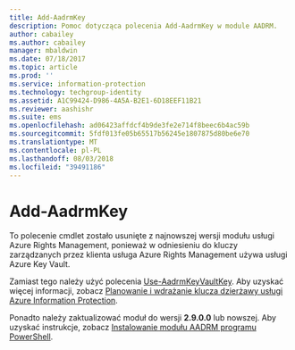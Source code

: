 ```yaml
---
title: Add-AadrmKey
description: Pomoc dotycząca polecenia Add-AadrmKey w module AADRM.
author: cabailey
ms.author: cabailey
manager: mbaldwin
ms.date: 07/18/2017
ms.topic: article
ms.prod: ''
ms.service: information-protection
ms.technology: techgroup-identity
ms.assetid: A1C99424-D986-4A5A-B2E1-6D18EEF11B21
ms.reviewer: aashishr
ms.suite: ems
ms.openlocfilehash: ad06423affdcf4b9de3fe2e714f8beec6b4ac59b
ms.sourcegitcommit: 5fdf013fe05b65517b56245e1807875d80be6e70
ms.translationtype: MT
ms.contentlocale: pl-PL
ms.lasthandoff: 08/03/2018
ms.locfileid: "39491186"
---
```

# <a name="add-aadrmkey"></a>Add-AadrmKey

To polecenie cmdlet zostało usunięte z najnowszej wersji modułu usługi Azure Rights Management, ponieważ w odniesieniu do kluczy zarządzanych przez klienta usługa Azure Rights Management używa usługi Azure Key Vault.

Zamiast tego należy użyć polecenia [Use-AadrmKeyVaultKey](/powershell/module/aadrm/use-aadrmkeyvaultkey). Aby uzyskać więcej informacji, zobacz [Planowanie i wdrażanie klucza dzierżawy usługi Azure Information Protection](plan-implement-tenant-key.md).

Ponadto należy zaktualizować moduł do wersji **2.9.0.0** lub nowszej. Aby uzyskać instrukcje, zobacz [Instalowanie modułu AADRM programu PowerShell](install-powershell.md).

